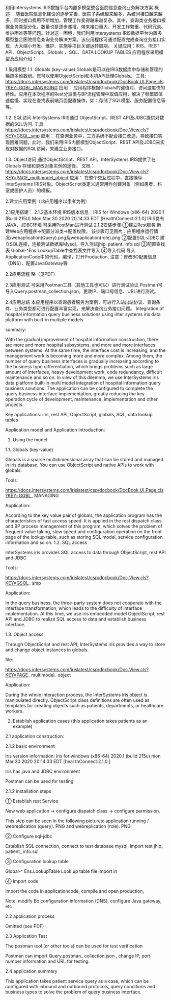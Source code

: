 利用Intersystems IRIS数据平台内置多模型整合医院信息查询业务解决方案
概述：
随着医院信息化建设的逐步完善，医院子系统越来越多，系统间接口越来越多，同时接口费用不断增加，管理工作变得越来越复杂。其中，查询类业务接口根据业务类型分化，数量也是逐步递增，带来接口量大、开发工作繁重、代码冗余、维护困难等等问题。针对这一困境，我们利用Intersystems IRIS数据平台内置多模型整合医院信息查询业务解决方案。该应用程序可通过配置完成查询业务接口实现，大大缩小开发、维护、实施等项目关键运转周期。
关键应用：IRIS、REST API、ObjectScript、Globals 、SQL、DATA LOOKUP TABLES
应用程序采用模型及应用介绍：

1.采用模型
1.1. Globals (key-value)
Globals是可以在IRIS数据库中存储和管理的稀疏多维数组。您可以使用ObjectScript和本机API处理Globals。
工具:
https://docs.intersystems.com/irislatest/csp/docbook/DocBook.UI.Page.cls?KEY=GGBL_MANAGING
应用：
应用程序根据Globals的键值对、访问速度快的特性。应用在本次程序的Rest分派类与BP流程管理中取值应用，解决了频繁取值速度慢、实现在查找表前端页面配置操作，如：存储了SQL模型、服务配置信息等等。

1.2. SQL访问
InterSystems IRIS通过 ObjectScript、REST API及JDBC提供对数据的SQL访问.
工具:
https://docs.intersystems.com/irislatest/csp/docbook/Doc.View.cls?KEY=GSQL_smp
应用：
在查询业务中，三方系统不配合接口改造，导致接口实现困难问题。此时，我们采用IRIS内嵌模型ObjectScript、REST API及JDBC来实现对数据的SQL访问，来建立业务接口。

1.3. Object访问
通过ObjectScript、REST API，InterSystems IRIS提供了在Globals 存储和更改对象实例的途径。
文档：
https://docs.intersystems.com/irislatest/csp/docbook/Doc.View.cls?KEY=PAGE_multimodel_object
应用：
在整个交互过程中，直接操纵InterSystems IRIS对象。ObjectScript类定义通常用作创建对象（例如患者，科室或医护人员）的模板。

2.建立应用案例（此应用程序以患者为例）

2.1应用搭建：
2.1.2基本环境
IRIS版本信息：IRIS for Windows (x86-64) 2020.1 (Build 215U) Mon Mar 30 2020 20:14:33 EDT [HealthConnect:2.1.0]
IRIS具有JAVA、JDBC环境
可采用PostMan进行测试
2.1.2安装步骤
①建立Rest服务
新建Web应用程序→配置分派类→配置权限。
该步骤可见图片：应用程序运行情况/webaplication(Query).png及webaplication(role).png
②配置SQL-JDBC
建立SQL连接，连接测试数据库Mysql，导入测试jhip_patient_info.sql
③配置查找表
Global-^Ens.LookupTable中查找表文件导入
④导入代码
导入ApplicationCode中的代码，编译，打开Production,
注意：修改BO配置信息（DNS）、配置JavaGateway等

2.2应用流程
略（见PDF）

2.3应用测试
可采用Postman工具（其他工具也可以）进行测试验证
Postman可导入Query.postman_collection.json，更改IP、端口号信息、URL进行测试。

2.4应用总结
本应用程序以查询患者服务为案例，可进行入站出站协议、查询条件、业务类型都可进行配置丰富实现，来解决查询业务接口问题。
Integration of hospital information query business solutions using inter systems iris data platform with built-in multiple models

summary:

With the gradual improvement of hospital information construction, there are more and more hospital subsystems, and more and more interfaces between systems. At the same time, the interface cost is increasing, and the management work is becoming more and more complex. Among them, the number of query business interfaces is gradually increasing according to the business type differentiation, which brings problems such as large amount of interfaces, heavy development work, code redundancy, difficult maintenance and so on. In view of this dilemma, we use InterSystems iris data platform built-in multi model integration of hospital information query business solutions. The application can be configured to complete the query business interface implementation, greatly reducing the key operation cycle of development, maintenance, implementation and other projects.

Key applications: iris, rest API, ObjectScript, globals, SQL, data lookup tables

Application model and Application Introduction:



1. Using the model

1.1. Globals (key-value)

Globals is a sparse multidimensional array that can be stored and managed in iris database. You can use ObjectScript and native APIs to work with globals.

Tools:

https://docs.intersystems.com/irislatest/csp/docbook/DocBook.UI.Page.cls?KEY=GGBL_ MANAGING

Application:

According to the key value pair of globals, the application program has the characteristics of fast access speed. It is applied in the rest dispatch class and BP process management of this program, which solves the problem of frequent value taking, slow speed and configuration operation on the front page of the lookup table, such as storing SQL model, service configuration information and so on.
1.2. SQL access

InterSystems iris provides SQL access to data through ObjectScript, rest API and JDBC

Tools:

https://docs.intersystems.com/irislatest/csp/docbook/Doc.View.cls?KEY=GSQL_ smp

Application:

In the query business, the three-party system does not cooperate with the interface transformation, which leads to the difficulty of interface implementation. At this time, we use iris embedded model ObjectScript, rest API and JDBC to realize SQL access to data and establish business interface.



1.3. Object access

Through ObjectScript and rest API, InterSystems iris provides a way to store and change object instances in globals.

file:

https://docs.intersystems.com/irislatest/csp/docbook/Doc.View.cls?KEY=PAGE_ multimodel_ object

Application:

During the whole interaction process, the InterSystems iris object is manipulated directly. ObjectScript class definitions are often used as templates for creating objects such as patients, departments, or healthcare workers.



2. Establish application cases (this application takes patients as an example)



2.1 application construction:

2.1.2 basic environment

Iris version information: iris for windows (x86-64) 2020.1 (build 215u) mon Mar 30 2020 20:14:33 EDT [heal thConnect:2.1.0 ]

Iris has java and JDBC environment

Postman can be used for testing

2.1.2 installation steps

① Establish rest Service

New web application → configure dispatch class → configure permission.

This step can be seen in the following pictures: application running / webreplication (query). PNG and webreplication (role). PNG

② Configure sql-jdbc

Establish SQL connection, connect to test database mysql, import test jhip_ patient_ info.sql

③ Configuration lookup table

Global-^ Ens.LookupTable Look up table file import in

④ Import code

Import the code in applicationcode, compile and open production,

Note: modify Bo configuration information (DNS), configure Java gateway, etc



2.2 application process

Omitted (see PDF)



2.3 Application Test

The postman tool (or other tools) can be used for test verification

Postman can import Query.postman_ collection.json , change IP, port number information and URL for testing.



2.4 application summary

This application takes patient service query as a case, which can be configured with inbound and outbound protocols, query conditions and business types to solve the problem of query business interface.
